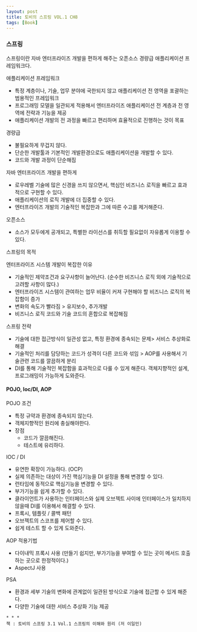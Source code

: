 ```yaml
---
layout: post
title: 토비의 스프링 VOL.1 CH8
tags: [Book]
---
```


### 스프링

스프링이란 자바 엔터프라이즈 개발을 편하게 해주는 오픈소스 경량급 애플리케이션 프레임워크다.

애플리케이션 프레임워크 
- 특정 계층이나, 기술, 업무 분야에 국한되지 않고 애플리케이션 전 영역을 포괄하는 범용적인 프레임워크
- 프로그래밍 모델을 일관되게 적용해서 엔터프라이즈 애플리케이션 전 계층과 전 영역에 전략과 기능을 제공
- 애플리케이션 개발의 전 과정을 빠르고 편리하며 효율적으로 진행하는 것이 목표

경량급
- 불필요하게 무겁지 않다.
- 단순한 개발툴과 기본적인 개발환경으로도 애플리케이션을 개발할 수 있다.
- 코드와 개발 과정이 단순해짐 

자바 엔터프라이즈 개발을 편하게
- 로우레벨 기술에 많은 신경을 쓰지 않으면서, 핵심인 비즈니스 로직을 빠르고 효과적으로 구현할 수 있다.
- 애플리케이션의 로직 개발에 더 집중할 수 있다.  
- 엔터프라이즈 개발의 기술적인 복잡한과 그에 따른 수고를 제거해준다.

오픈소스
- 소스가 모두에게 공개되고, 특별한 라이선스를 취득할 필요없이 자유롭게 이용할 수 있다.

스프링의 목적

엔터프라이즈 시스템 개발이 복잡한 이유
- 기술적인 제약조건과 요구사항이 늘어난다. (순수한 비즈니스 로직 외에 기술적으로 고려할 사항이 많다.)
- 엔터프라이즈 시스템이 관여하는 업무 비율이 커져 구현해야 할 비즈니스 로직의 복잡함이 증가 
- 변화의 속도가 빨라짐 > 유지보수, 추가개발
- 비즈니스 로직 코드와 기술 코드의 혼합으로 복잡해짐

스프링 전략
- 기술에 대한 접근방식이 일관성 없고, 특정 환경에 종속되는 문제> 서비스 추상화로 해결
- 기술적인 처리를 담당하는 코드가 성격이 다른 코드와 섞임 > AOP를 사용해서 기술관련 코드를 깔끔하게 분리
- DI를 통해 기술적인 복잡함을 효과적으로 다룰 수 있게 해준다. 객체지향적인 설계, 프로그래밍이 가능하게 도와준다.


#### POJO, Ioc/DI, AOP

POJO 조건
- 특정 규약과 환경에 종속되지 않는다.
- 객체지향적인 원리에 충실해야한다.
- 장점
    - 코드가 깔끔해진다.
    - 테스트에 유리하다.

IOC / DI
- 유연한 확장이 가능하다. (OCP)
- 실제 의존하는 대상이 가진 핵심기능을 DI 설정을 통해 변경할 수 있다.
- 런타임에 동적으로 핵심기능을 변경할 수 있다.
- 부가기능을 쉽게 추가할 수 있다.
- 클라이언트가 사용하는 인터페이스와 실제 오브젝트 사이에 인터페이스가 일치하지 않을때 DI를 이용해서 해결할 수 있다.
- 프록시, 템플릿 / 콜백 패턴
- 오브젝트의 스코프를 제어할 수 있다.
- 쉽게 테스트 할 수 있게 도와준다.

AOP 적용기법
- 다이내믹 프록시 사용 (만들기 쉽지만, 부가기능을 부여할 수 있는 곳이 메서드 호출하는 곳으로 한정적이다.)
- AspectJ 사용

PSA
- 환경과 세부 기술의 변화에 관계없이 일관된 방식으로 기술에 접근할 수 있게 해준다.
- 다양한 기술에 대한 서비스 추상화 기능 제공
```
* * *
책 : 토비의 스프링 3.1 Vol.1 스프링의 이해와 원리 (저 이일민)